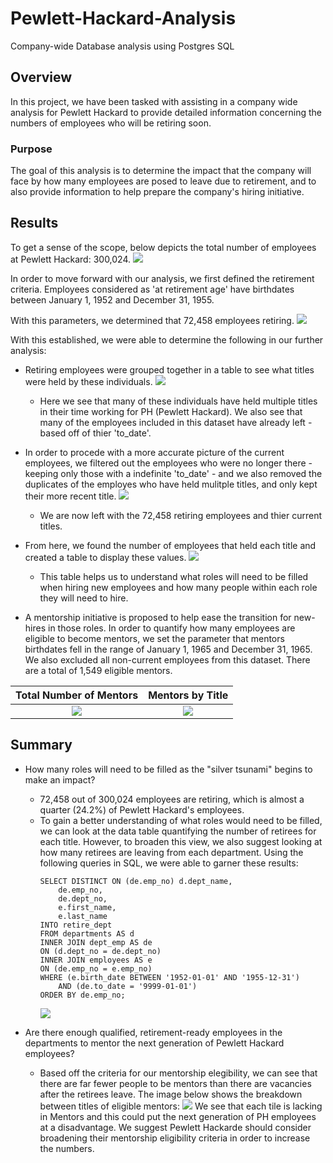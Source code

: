 # Pewlett-Hackard-Analysis
Company-wide Database analysis using Postgres SQL

## Overview
In this project, we have been tasked with assisting in a company wide analysis for Pewlett Hackard to provide detailed information concerning the numbers of employees who will be retiring soon. 

### Purpose
The goal of this analysis is to determine the impact that the company will face by how many employees are posed to leave due to retirement, and to also provide information to help prepare the company's hiring initiative. 

## Results
To get a sense of the scope, below depicts the total number of employees at Pewlett Hackard: 300,024.
  ![](https://github.com/chichi-ugo/Pewlett-Hackard-Analysis/blob/main/Images/tot_emps.PNG?raw=true)

In order to move forward with our analysis, we first defined the retirement criteria. Employees considered as 'at retirement age' have birthdates between January 1, 1952 and December 31, 1955.

With this parameters, we determined that 72,458 employees retiring.
  ![](https://github.com/chichi-ugo/Pewlett-Hackard-Analysis/blob/main/Images/tot_retiring.PNG?raw=true)

With this established, we were able to determine the following in our further analysis:
- Retiring employees were grouped together in a table to see what titles were held by these individuals.
  ![](https://github.com/chichi-ugo/Pewlett-Hackard-Analysis/blob/main/Images/retire_titles.PNG?raw=true)
  - Here we see that many of these individuals have held multiple titles in their time working for PH (Pewlett Hackard). We also see that many of the employees included in this dataset have already left - based off of thier 'to_date'.
  
 - In order to procede with a more accurate picture of the current employees, we filtered out the employees who were no longer there - keeping only those with a indefinite 'to_date' - and we also removed the duplicates of the employes who have held mulitple titles, and only kept their more recent title.
  ![](https://github.com/chichi-ugo/Pewlett-Hackard-Analysis/blob/main/Images/unique_titles.PNG?raw=true)
    - We are now left with the 72,458 retiring employees and thier current titles.
  
- From here, we found the number of employees that held each title and created a table to display these values.
  ![](https://github.com/chichi-ugo/Pewlett-Hackard-Analysis/blob/main/Images/title_count.PNG?raw=true)
     - This table helps us to understand what roles will need to be filled when hiring new employees and how many people within each role they will need to hire. 

- A mentorship initiative is proposed to help ease the transition for new-hires in those roles. In order to quantify how many employees are eligible to become mentors, we set the parameter that mentors birthdates fell in the range of January 1, 1965 and December 31, 1965. We also excluded all non-current employees from this dataset. There are a total of 1,549 eligible mentors.

Total Number of Mentors | Mentors by Title
:----------------------:|:-----------------:
![](https://github.com/chichi-ugo/Pewlett-Hackard-Analysis/blob/main/Images/mentor_eligible.PNG?raw=true) | ![](https://github.com/chichi-ugo/Pewlett-Hackard-Analysis/blob/main/Images/tot_mentors.PNG?raw=true)

## Summary
- How many roles will need to be filled as the "silver tsunami" begins to make an impact?
  - 72,458 out of 300,024 employees are retiring, which is almost a quarter (24.2%) of Pewlett Hackard's employees.
  - To gain a better understanding of what roles would need to be filled, we can look at the data table quantifying the number of retirees for each title. However, to broaden this view, we also suggest looking at how many retirees are leaving from each department. Using the following queries in SQL, we were able to garner these results:
    ```
    SELECT DISTINCT ON (de.emp_no) d.dept_name, 
        de.emp_no, 
        de.dept_no, 
        e.first_name, 
        e.last_name
    INTO retire_dept
    FROM departments AS d
    INNER JOIN dept_emp AS de
    ON (d.dept_no = de.dept_no)
    INNER JOIN employees AS e
    ON (de.emp_no = e.emp_no)
    WHERE (e.birth_date BETWEEN '1952-01-01' AND '1955-12-31')
        AND (de.to_date = '9999-01-01')
    ORDER BY de.emp_no;
    ```
    ![](https://github.com/chichi-ugo/Pewlett-Hackard-Analysis/blob/main/Images/retire_dept_count.PNG?raw=true)

- Are there enough qualified, retirement-ready employees in the departments to mentor the next generation of Pewlett Hackard employees?
  - Based off the criteria for our mentorship elegibility, we can see that there are far fewer people to be mentors than there are vacancies after the retirees leave. The image below shows the breakdown between titles of eligible mentors:
  ![](https://github.com/chichi-ugo/Pewlett-Hackard-Analysis/blob/main/Images/mentor_count_bytitle.PNG?raw=true)
  We see that each tile is lacking in Mentors and this could put the next generation of PH employees at a disadvantage. We suggest Pewlett Hackarde should consider broadening their mentorship eligibility criteria in order to increase the numbers.
